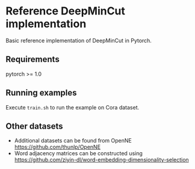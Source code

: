 # Reference DeepMinCut implementation
Basic reference implementation of DeepMinCut in Pytorch. 

## Requirements
pytorch >= 1.0

## Running examples
Execute `train.sh` to run the example on Cora dataset. 

## Other datasets
- Additional datasets can be found from OpenNE https://github.com/thunlp/OpenNE
- Word adjacency matrices can be constructed using https://github.com/ziyin-dl/word-embedding-dimensionality-selection
